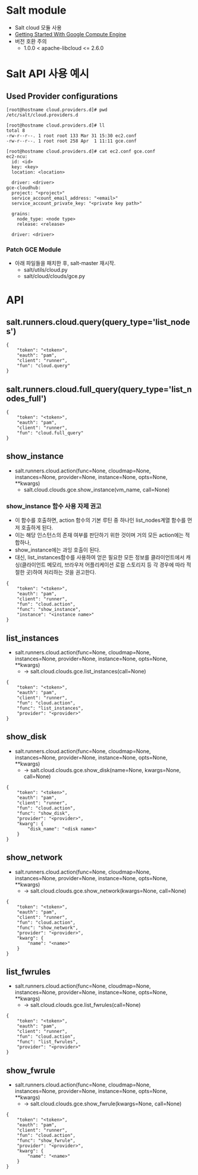 # Salt module
* Salt cloud 모듈 사용
* [Getting Started With Google Compute Engine](https://docs.saltproject.io/en/3001/topics/cloud/gce.html)
* 버전 호환 주의
    * 1.0.0 < apache-libcloud  <=  2.6.0

# Salt API 사용 예시
## Used Provider configurations
```
[root@hostname cloud.providers.d]# pwd
/etc/salt/cloud.providers.d

[root@hostname cloud.providers.d]# ll
total 8
-rw-r--r--. 1 root root 133 Mar 31 15:30 ec2.conf
-rw-r--r--. 1 root root 258 Apr  1 11:11 gce.conf

[root@hostname cloud.providers.d]# cat ec2.conf gce.conf
ec2-ncu:
  id: <id>
  key: <key>
  location: <location>

  driver: <driver>
gce-cloudhub:
  project: "<project>"
  service_account_email_address: "<email>"
  service_account_private_key: "<private key path>"

  grains:
    node_type: <node type>
    release: <release>

  driver: <driver>
```

### Patch GCE Module
* 아래 파일들을 패치한 후, salt-master 재시작.
    * salt/utils/cloud.py
    * salt/cloud/clouds/gce.py

# API
## salt.runners.cloud.query(query_type='list_nodes')
```
{
    "token": "<token>",
    "eauth": "pam",
    "client": "runner",
    "fun": "cloud.query"
}
```

## salt.runners.cloud.full_query(query_type='list_nodes_full')
```
{
    "token": "<token>",
    "eauth": "pam",
    "client": "runner",
    "fun": "cloud.full_query"
}
```

## show_instance
* salt.runners.cloud.action(func=None, cloudmap=None, instances=None, provider=None, instance=None, opts=None, **kwargs)
    *  salt.cloud.clouds.gce.show_instance(vm_name, call=None)

### show_instance 함수 사용 자제 권고
* 이 함수를 호출하면, action 함수의 기본 루틴 중 하나인 list_nodes계열 함수를 먼저 호출하게 된다.
* 이는 해당 인스턴스의 존재 여부를 판단하기 위한 것이며 거의 모든 action에는 적합하나,
* show_instance에는 과잉 호출이 된다.
* 대신, list_instances함수를 사용하여 얻은 필요한 모든 정보를 클라이언트에서 캐싱(클라이언트 메모리, 브라우저 어플리케이션 로컬  스토리지 등 각 경우에 따라 적절한 곳)하여 처리하는 것을 권고한다.

```
{
    "token": "<token>",
    "eauth": "pam",
    "client": "runner",
    "fun": "cloud.action",
    "func": "show_instance",
    "instance": "<instance name>"
}
```

## list_instances
* salt.runners.cloud.action(func=None, cloudmap=None, instances=None, provider=None, instance=None, opts=None, **kwargs)
    * → salt.cloud.clouds.gce.list_instances(call=None)
```
{
    "token": "<token>",
    "eauth": "pam",
    "client": "runner",
    "fun": "cloud.action",
    "func": "list_instances",
    "provider": "<provider>"
}
```

## show_disk
* salt.runners.cloud.action(func=None, cloudmap=None, instances=None, provider=None, instance=None, opts=None, **kwargs)
    * → salt.cloud.clouds.gce.show_disk(name=None, kwargs=None, call=None)

```
{
    "token": "<token>",
    "eauth": "pam",
    "client": "runner",
    "fun": "cloud.action",
    "func": "show_disk",
    "provider": "<provider>", 
    "kwarg": {
        "disk_name": "<disk name>"
    }
}
```

## show_network
* salt.runners.cloud.action(func=None, cloudmap=None, instances=None, provider=None, instance=None, opts=None, **kwargs)
    * → salt.cloud.clouds.gce.show_network(kwargs=None, call=None)

```
{
    "token": "<token>",
    "eauth": "pam",
    "client": "runner",
    "fun": "cloud.action",
    "func": "show_network",
    "provider": "<provider>",
    "kwarg": {
        "name": "<name>"
    }
}
```

## list_fwrules
* salt.runners.cloud.action(func=None, cloudmap=None, instances=None, provider=None, instance=None, opts=None, **kwargs)
    * → salt.cloud.clouds.gce.list_fwrules(call=None)
```
{
    "token": "<token>",
    "eauth": "pam",
    "client": "runner",
    "fun": "cloud.action",
    "func": "list_fwrules",
    "provider": "<provider>"
}
```

## show_fwrule
* salt.runners.cloud.action(func=None, cloudmap=None, instances=None, provider=None, instance=None, opts=None, **kwargs)
    * → salt.cloud.clouds.gce.show_fwrule(kwargs=None, call=None)
```
{
    "token": "<token>",
    "eauth": "pam",
    "client": "runner",
    "fun": "cloud.action",
    "func": "show_fwrule",
    "provider": "<provider>",
    "kwarg": {
        "name": "<name>"
    }
}
```
